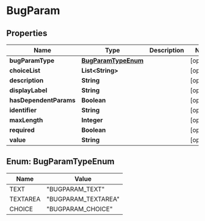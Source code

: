 
# BugParam

## Properties
Name | Type | Description | Notes
------------ | ------------- | ------------- | -------------
**bugParamType** | [**BugParamTypeEnum**](#BugParamTypeEnum) |  |  [optional]
**choiceList** | **List&lt;String&gt;** |  |  [optional]
**description** | **String** |  |  [optional]
**displayLabel** | **String** |  |  [optional]
**hasDependentParams** | **Boolean** |  |  [optional]
**identifier** | **String** |  |  [optional]
**maxLength** | **Integer** |  |  [optional]
**required** | **Boolean** |  |  [optional]
**value** | **String** |  |  [optional]


<a name="BugParamTypeEnum"></a>
## Enum: BugParamTypeEnum
Name | Value
---- | -----
TEXT | &quot;BUGPARAM_TEXT&quot;
TEXTAREA | &quot;BUGPARAM_TEXTAREA&quot;
CHOICE | &quot;BUGPARAM_CHOICE&quot;




